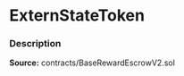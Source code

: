 # ExternStateToken

### Description <a id="description"></a>

**Source:** contracts/BaseRewardEscrowV2.sol

